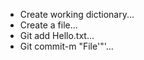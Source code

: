 - Create working dictionary...
- Create a file...
- Git add Hello.txt...
- Git commit-m "File'"'...

<!---
Vaishnavi390/Vaishnavi390 is a ✨ special ✨ repository because its `README.md` (this file) appears on your GitHub profile.
You can click the Preview link to take a look at your changes.
--->
